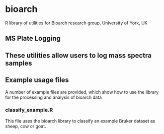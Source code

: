 # bioarch
R library of utilities for Bioarch research group, University of York, UK

## MS Plate Logging

## These utilities allow users to log mass spectra samples

## Example usage files 

A number of example files are provided, which show how to use the library for the processing and analysis of bioarch data

### classify_example.R

This file uses the bioarch library to classify an example Bruker dataset as sheep, cow or goat. 
